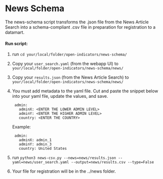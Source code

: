 # News Schema

The news-schema script transforms the .json file from the News Article Search into a schema-compliant .csv file in preparation for registration to a datamart.

#### Run script:

1. run `cd your/local/folder/open-indicators/news-schema/`
2. Copy your `user_search.yaml` (from the webapp UI) to `your/local/folder/open-indicators/news-schema/news/`
3. Copy your `results.json` (from the News Article Search) to `your/local/folder/open-indicators/news-schema/news/`
4. You must add metadata to the yaml file.  Cut and paste the snippet below into your yaml file, update the values, and save.

        admin:
          adminX: <ENTER THE LOWER ADMIN LEVEL>
          adminY: <ENTER THE HIGHER ADMIN LEVEL>
          country: <ENTER THE COUNTRY>

    Example:
    
        admin:
          adminX: admin_1
          adminY: admin_3
          country: United States

5. run `python3 news-csv.py --news=news/results.json --yaml=news/user_search.yaml --output=news/results.csv --type=False`
6. Your file for registration will be in the ../news folder. 
```
